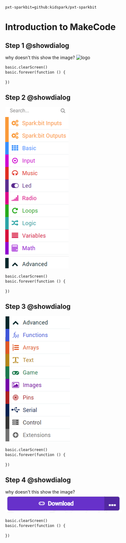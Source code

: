 ```package
pxt-sparkbit=github:kidspark/pxt-sparkbit
```

# Introduction to MakeCode

## Step 1 @showdialog

why doesn't this show the image?
![logo](https://kidsparkeducation.org/kid_spark_logo.png)

```blocks
basic.clearScreen()
basic.forever(function () {
	
})
```
## Step 2 @showdialog

![toolbox](/assets/1-2-makecode-toolbox.png)

```blocks
basic.clearScreen()
basic.forever(function () {
	
})
```

## Step 3 @showdialog

![toolbox advanced](/assets/1-2-makecode-toolbox-advanced.png)

```blocks
basic.clearScreen()
basic.forever(function () {
	
})
```

## Step 4 @showdialog

why doesn't this show the image?
![webusb](assets/1-2-makecode-webusb.png)

```blocks
basic.clearScreen()
basic.forever(function () {
	
})
```